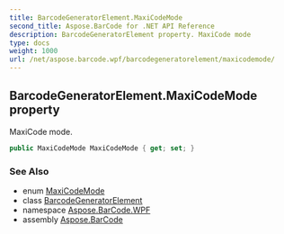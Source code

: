 ```yaml
---
title: BarcodeGeneratorElement.MaxiCodeMode
second_title: Aspose.BarCode for .NET API Reference
description: BarcodeGeneratorElement property. MaxiCode mode
type: docs
weight: 1000
url: /net/aspose.barcode.wpf/barcodegeneratorelement/maxicodemode/
---
```

## BarcodeGeneratorElement.MaxiCodeMode property

MaxiCode mode.

```csharp
public MaxiCodeMode MaxiCodeMode { get; set; }
```

### See Also

* enum [MaxiCodeMode](../../../aspose.barcode.generation/maxicodemode/)
* class [BarcodeGeneratorElement](../)
* namespace [Aspose.BarCode.WPF](../../../aspose.barcode.wpf/)
* assembly [Aspose.BarCode](../../../)


